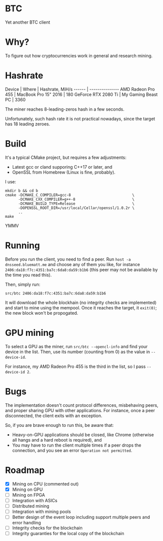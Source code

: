 # BTC
Yet another BTC client

# Why?
To figure out how cryptocurrencies work in general and research mining.

# Hashrate

Device | Where | Hashrate, MiH/s
------ | ---------------
AMD Radeon Pro 455 | MacBook Pro 15" 2016 | 180
GeForce RTX 2080 Ti | My Gaming Beast PC | 3360

The miner reaches 8-leading-zeros hash in a few seconds.

Unfortunately, such hash rate it is not practical nowadays, since the target has 18 leading zeroes.

# Build

It's a typical CMake project, but requires a few adjustments:

* Latest gcc or cland supporing C++17 or later, and
* OpenSSL from Homebrew (Linux is fine, probably).

I use:

```
mkdir b && cd b
cmake -DCMAKE_C_COMPILER=gcc-8                            \
      -DCMAKE_CXX_COMPILER=g++-8                          \
      -DCMAKE_BUILD_TYPE=Release                          \
      -DOPENSSL_ROOT_DIR=/usr/local/Cellar/openssl/1.0.2r \
      ..
make
```

YMMV

# Running

Before you run the client, you need to find a peer. Run `host -a dnsseed.bluematt.me` and choose any of them you like, for instance `2406:da18:f7c:4351:ba7c:6da8:da59:b1b6` (this peer may not be available by the time you read this).

Then, simply run:

```
src/btc 2406:da18:f7c:4351:ba7c:6da8:da59:b1b6
```

It will download the whole blockhain (no integrity checks are implemented) and start to mine using the mempool.
Once it reaches the target, it `exit(0)`; the new block won't be propogated.

# GPU mining

To select a GPU as the miner, run `src/btc --opencl-info` and find your device in the list.
Then, use its number (counting from 0) as the value in `--device-id`.

For instance, my AMD Radeon Pro 455 is the third in the list, so I pass `--device-id 2`.

# Bugs

The implementation doesn't count protocol differences, misbehaving peers, and proper sharing GPU with other applications. For instance, once a peer disconnected, the client exits with an exception.

So, if you are brave enough to run this, be aware that:
* Heavy-on-GPU applications should be closed, like Chrome (otherwise all hangs and a hard reboot is required), and
* You may have to run the client multiple times if a peer drops the connection, and you see an error `Operation not permitted`.

# Roadmap

- [x] Mining on CPU (commented out)
- [x] Mining on GPU
- [ ] Mining on FPGA
- [ ] Integration with ASICs
- [ ] Distributed mining
- [ ] Integration with mining pools
- [ ] Better design of the event loop including support multiple peers and error handling
- [ ] Integrity checks for the blockchain
- [ ] Integrity guaranties for the local copy of the blockchain
